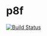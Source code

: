 # p8f

[![Build Status](https://github.com/WalterMadelim/p8f.jl/actions/workflows/CI.yml/badge.svg?branch=main)](https://github.com/WalterMadelim/p8f.jl/actions/workflows/CI.yml?query=branch%3Amain)

